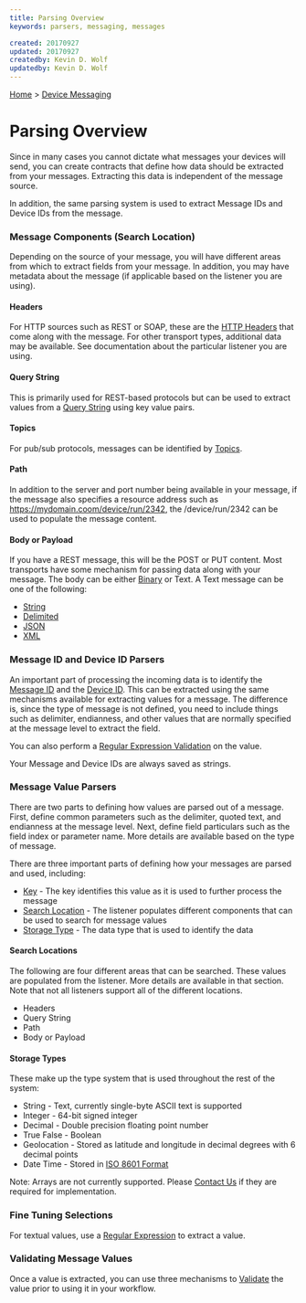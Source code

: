 ```yaml
---
title: Parsing Overview
keywords: parsers, messaging, messages

created: 20170927
updated: 20170927
createdby: Kevin D. Wolf
updatedby: Kevin D. Wolf
---
```

[Home](Index.md) > [Device Messaging](../Index.md)

# Parsing Overview

Since in many cases you cannot dictate what messages your devices will send, you can create contracts that define how data should be extracted from your messages.  Extracting this data is independent of the message source.  

In addition, the same parsing system is used to extract Message IDs and Device IDs from the message.

### Message Components (Search Location)

Depending on the source of your message, you will have different areas from which to extract fields from your message.  In addition, you may have metadata about the message (if applicable based on the listener you are using).

#### Headers
For HTTP sources such as REST or SOAP, these are the [HTTP Headers](ParsingFromHeader.md) that come along with the message.  For other transport types, additional data may be available.  See documentation about the particular listener you are using.

#### Query String
This is primarily used for REST-based protocols but can be used to extract values from a [Query String](ParsingFromQueryString.md) using key value pairs.

#### Topics
For pub/sub protocols, messages can be identified by [Topics](ParsingFromTopic.md).

#### Path
In addition to the server and port number being available in your message, if the message also specifies a resource address such as https://mydomain.coom/device/run/2342, the /device/run/2342 can be used to populate the message content.

#### Body or Payload

If you have a REST message, this will be the POST or PUT content.  Most transports have some mechanism for passing data along with your message.  The body can be either [Binary](ParsingBinaryMessages.md) or Text.  A Text message can be one of the following:
* [String](ParsingStringMessage.md)
* [Delimited](ParsingDelimitedMessage.md)
* [JSON](ParsingJsonMessage.md)
* [XML](ParsingXmlMessage.md)

### Message ID and Device ID Parsers
An important part of processing the incoming data is to identify the [Message ID](MessageIdParsing.md) and the [Device ID](DeviceIdParsing.md).
This can be extracted using the same mechanisms available for extracting values for a message.
The difference is, since the type of message is not defined, you need to include things such as delimiter, 
endianness, and other values that are normally specified at the message level to extract the field.  

You can also perform a [Regular Expression Validation](ParsingWithRegEx.md) on the value.

Your Message and Device IDs are always saved as strings.

### Message Value Parsers
There are two parts to defining how values are parsed out of a message.  First, define common parameters such as the delimiter, quoted text, and endianness at the message level.  Next, define field particulars such as the field index or parameter name.  More details are available based on the type of message.

There are three important parts of defining how your messages are parsed and used, including: 
* [Key](../../Topics/Keys.md) - The key identifies this value as it is used to further process the message
* [Search Location](#Search-Location) - The listener populates different components that can be used to search for message values
* [Storage Type](#Storage-Types) - The data type that is used to identify the data


#### Search Locations
The following are four different areas that can be searched.  These values are populated from the listener. More details are available in that section.  Note that not all listeners support all of the different locations.
* Headers
* Query String
* Path
* Body or Payload

#### Storage Types
These make up the type system that is used throughout the rest of the system:
* String - Text, currently single-byte ASCII text is supported
* Integer - 64-bit signed integer
* Decimal - Double precision floating point number
* True False - Boolean
* Geolocation - Stored as latitude and longitude in decimal degrees with 6 decimal points
* Date Time - Stored in [ISO 8601 Format](https://en.wikipedia.org/wiki/ISO_8601)

Note:  Arrays are not currently supported.  Please [Contact Us]('https://www.IoTAppStudio.com/Support/Request') if they are required for implementation.

### Fine Tuning Selections
For textual values, use a [Regular Expression](RegExValueSelector.md) to extract a value. 

### Validating Message Values
Once a value is extracted, you can use three mechanisms to [Validate](Validation.md) the value prior to using it in your workflow.





